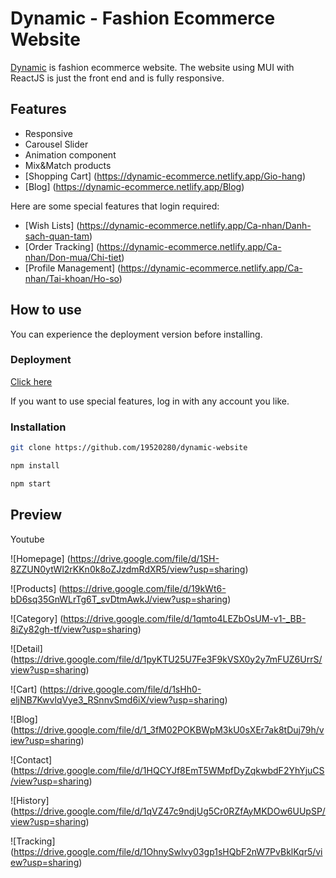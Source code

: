 # Dynamic - Fashion Ecommerce Website

[Dynamic](https://dynamic-ecommerce.netlify.app/) is fashion ecommerce website. The website using MUI with ReactJS is just the front end and is fully responsive.

## Features

- Responsive
- Carousel Slider
- Animation component
- Mix&Match products
- [Shopping Cart] (https://dynamic-ecommerce.netlify.app/Gio-hang)
- [Blog] (https://dynamic-ecommerce.netlify.app/Blog)

Here are some special features that login required:

- [Wish Lists] (https://dynamic-ecommerce.netlify.app/Ca-nhan/Danh-sach-quan-tam)
- [Order Tracking] (https://dynamic-ecommerce.netlify.app/Ca-nhan/Don-mua/Chi-tiet)
- [Profile Management] (https://dynamic-ecommerce.netlify.app/Ca-nhan/Tai-khoan/Ho-so)

## How to use

You can experience the deployment version before installing.

### Deployment

[Click here](https://dynamic-ecommerce.netlify.app/)

If you want to use special features, log in with any account you like.

### Installation

```sh
git clone https://github.com/19520280/dynamic-website
```

```sh
npm install
```

```sh
npm start
```

## Preview

Youtube

![Homepage] (https://drive.google.com/file/d/1SH-8ZZUN0ytWl2rKKn0k8oZJzdmRdXR5/view?usp=sharing)

![Products] (https://drive.google.com/file/d/19kWt6-bD6sq35GnWLrTg6T_svDtmAwkJ/view?usp=sharing)

![Category] (https://drive.google.com/file/d/1qmto4LEZbOsUM-v1-_BB-8iZy82gh-tf/view?usp=sharing)

![Detail] (https://drive.google.com/file/d/1pyKTU25U7Fe3F9kVSX0y2y7mFUZ6UrrS/view?usp=sharing)

![Cart] (https://drive.google.com/file/d/1sHh0-eljNB7KwvlqVye3_RSnnvSmd6iX/view?usp=sharing)

![Blog] (https://drive.google.com/file/d/1_3fM02POKBWpM3kU0sXEr7ak8tDuj79h/view?usp=sharing)

![Contact] (https://drive.google.com/file/d/1HQCYJf8EmT5WMpfDyZqkwbdF2YhYjuCS/view?usp=sharing)

![History] (https://drive.google.com/file/d/1qVZ47c9ndjUg5Cr0RZfAyMKDOw6UUpSP/view?usp=sharing)

![Tracking] (https://drive.google.com/file/d/1OhnySwlvy03gp1sHQbF2nW7PvBklKqr5/view?usp=sharing)
